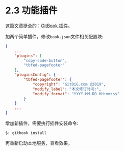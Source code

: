 # 2.3 功能插件

这篇文章挺全的：[GitBook 插件](https://www.cnblogs.com/mingyue5826/p/10307051.html)。

加两个简单插件，修改`book.json`文件相关配置块:

````json
{
    ...
    "plugins": [
        "copy-code-button",
        "tbfed-pagefooter"
    ],
    "pluginsConfig": {
        "tbfed-pagefooter": {
            "copyright": "GitDiG.com @2019",
            "modify_label": "本文修订时间:",
            "modify_format": "YYYY-MM-DD HH:mm:ss"
        }
    }
    ...
}
````
增加新插件，需要执行插件安装命令:

````
$: gitbook install
````

再重新启动本地服务，查看效果。